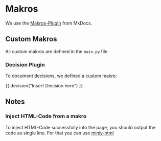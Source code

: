 # Makros

We use the [Makros-Plugin](https://mkdocs-macros-plugin.readthedocs.io/en/latest/)
from MkDocs.

## Custom Makros

All custom makros are defined in the `main.py` file.

### Decision Plugin

To document decisions, we defined a custom makro:

{{ decision("Insert Decision here") }}

## Notes

### Inject HTML-Code from a makro

To inject HTML-Code successfully into the page, you should output the code as single
line. For that you can use [miniy-html](https://pypi.org/project/minify-html/)
